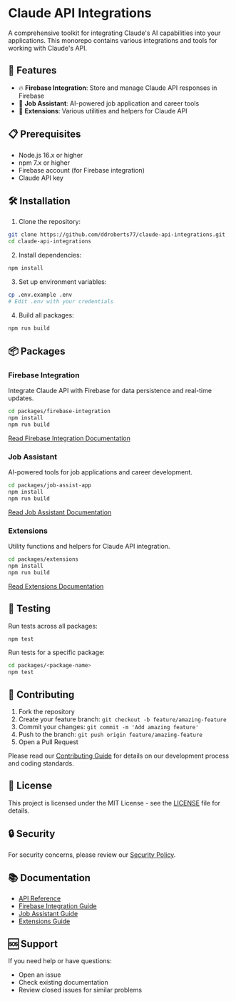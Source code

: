 # Claude API Integrations

A comprehensive toolkit for integrating Claude's AI capabilities into your applications. This monorepo contains various integrations and tools for working with Claude's API.

## 🚀 Features

- 🔥 **Firebase Integration**: Store and manage Claude API responses in Firebase
- 💼 **Job Assistant**: AI-powered job application and career tools
- 🧰 **Extensions**: Various utilities and helpers for Claude API

## 📋 Prerequisites

- Node.js 16.x or higher
- npm 7.x or higher
- Firebase account (for Firebase integration)
- Claude API key

## 🛠️ Installation

1. Clone the repository:
```bash
git clone https://github.com/ddroberts77/claude-api-integrations.git
cd claude-api-integrations
```

2. Install dependencies:
```bash
npm install
```

3. Set up environment variables:
```bash
cp .env.example .env
# Edit .env with your credentials
```

4. Build all packages:
```bash
npm run build
```

## 📦 Packages

### Firebase Integration

Integrate Claude API with Firebase for data persistence and real-time updates.

```bash
cd packages/firebase-integration
npm install
npm run build
```

[Read Firebase Integration Documentation](./packages/firebase-integration/README.md)

### Job Assistant

AI-powered tools for job applications and career development.

```bash
cd packages/job-assist-app
npm install
npm run build
```

[Read Job Assistant Documentation](./packages/job-assist-app/README.md)

### Extensions

Utility functions and helpers for Claude API integration.

```bash
cd packages/extensions
npm install
npm run build
```

[Read Extensions Documentation](./packages/extensions/README.md)

## 🧪 Testing

Run tests across all packages:
```bash
npm test
```

Run tests for a specific package:
```bash
cd packages/<package-name>
npm test
```

## 🤝 Contributing

1. Fork the repository
2. Create your feature branch: `git checkout -b feature/amazing-feature`
3. Commit your changes: `git commit -m 'Add amazing feature'`
4. Push to the branch: `git push origin feature/amazing-feature`
5. Open a Pull Request

Please read our [Contributing Guide](./CONTRIBUTING.md) for details on our development process and coding standards.

## 📄 License

This project is licensed under the MIT License - see the [LICENSE](LICENSE) file for details.

## 🔒 Security

For security concerns, please review our [Security Policy](./SECURITY.md).

## 📚 Documentation

- [API Reference](./docs/api/README.md)
- [Firebase Integration Guide](./docs/firebase-integration/README.md)
- [Job Assistant Guide](./docs/job-assist-app/README.md)
- [Extensions Guide](./docs/extensions/README.md)

## 🆘 Support

If you need help or have questions:
- Open an issue
- Check existing documentation
- Review closed issues for similar problems